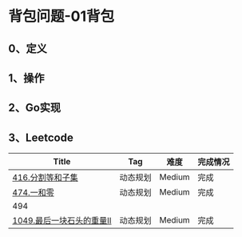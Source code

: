 # 背包问题-01背包

## 0、定义

## 1、操作

## 2、Go实现

## 3、Leetcode



| Title                                                        | Tag      | 难度   | 完成情况 |
| ------------------------------------------------------------ | -------- | ------ | -------- |
| [416.分割等和子集](https://leetcode-cn.com/problems/partition-equal-subset-sum/) | 动态规划 | Medium | 完成     |
| [474.一和零](https://leetcode-cn.com/problems/ones-and-zeroes/) | 动态规划 | Medium | 完成     |
| 494                                                          |          |        |          |
| [1049.最后一块石头的重量II](https://leetcode-cn.com/problems/last-stone-weight-ii/) | 动态规划 | Medium | 完成     |

